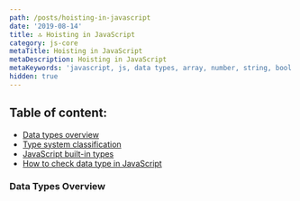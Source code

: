 ```yaml
---
path: /posts/hoisting-in-javascript
date: '2019-08-14'
title: 🔝 Hoisting in JavaScript
category: js-core
metaTitle: Hoisting in JavaScript
metaDescription: Hoisting in JavaScript
metaKeywords: 'javascript, js, data types, array, number, string, bool'
hidden: true
---
```


## Table of content:

* [Data types overview](#data-types-overview)
* [Type system classification](#type-system-classification)
* [JavaScript built-in types](#javascript-built-in-types)
* [How to check data type in JavaScript](#how-to-check-data-type-in-javascript)

### Data Types Overview

